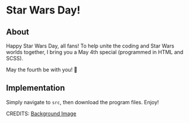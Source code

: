# Star Wars Day!

## About

Happy Star Wars Day, all fans! To help unite the coding and Star Wars worlds together, I bring you a May 4th special (programmed in HTML and SCSS).

May the fourth be with you! 🤖

## Implementation

Simply navigate to `src`, then download the program files. Enjoy!

CREDITS: [Background Image](https://www.freepik.com/free-photo/3d-hyperspace-background-with-warp-tunnel-effect_8879794.htm)
